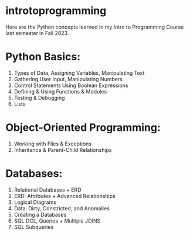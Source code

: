 # introtoprogramming

Here are the Python concepts learned in my Intro to Programming Course last semester in Fall 2023.

# Python Basics: 
1. Types of Data, Assigning Variables, Manipulating Text <br>
2. Gathering User Input, Manipulating Numbers <br>
3. Control Statements Using Boolean Expressions <br>
4. Defining & Using Functions & Modules <br>
5. Testing & Debugging <br>
6. Lists <br>

# Object-Oriented Programming: 
1. Working with Files & Exceptions <br>
2. Inheritance & Parent-Child Relationships <br>

# Databases: 
1. Relational Databases + ERD <br>
2. ERD: Attributes + Advanced Relationships <br>
3. Logical Diagrams <br>
4. Data: Dirty, Constricted, and Anomalies <br>
5. Creating a Databases <br>
6. SQL DCL, Queries + Multiple JOINS <br>
7. SQL Subqueries <br>
